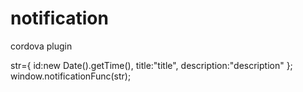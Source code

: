 notification
============

cordova plugin

 str={
    id:new Date().getTime(),
    title:"title",
    description:"description"
};
window.notificationFunc(str);

